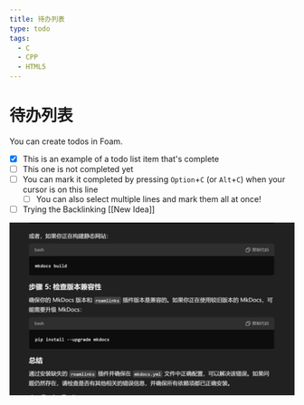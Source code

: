 ```yaml
---
title: 待办列表
type: todo
tags:
  - C
  - CPP
  - HTML5
---
```


# 待办列表

You can create todos in Foam.

- [x] This is an example of a todo list item that's complete
- [ ] This one is not completed yet
- [ ] You can mark it completed by pressing `Option`+`C` (or `Alt`+`C`) when your cursor is on this line
  - [ ] You can also select multiple lines and mark them all at once!
- [ ] Trying the Backlinking [[New Idea]]

![alt text](images/todo.md/another.png)
